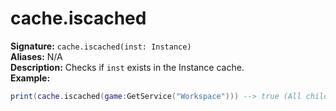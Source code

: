# cache.iscached
**Signature:** `cache.iscached(inst: Instance)` <br>
**Aliases:** N/A <br>
**Description:** Checks if `inst` exists in the Instance cache. <br>
**Example:**
```lua
print(cache.iscached(game:GetService("Workspace"))) --> true (All children are cached and looked up on index)
```

